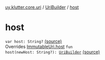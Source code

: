 [uy.klutter.core.uri](../index.md) / [UriBuilder](index.md) / [host](.)


# host
<code>var host: String?</code> [(source)](https://github.com/kohesive/klutter/blob/master/core-jdk6/src/main/kotlin/uy/klutter/core/uri/UriBuilder.kt#L74)<br/>Overrides [ImmutableUri.host](../-immutable-uri/host.md)
<code>fun host(newHost: String?): [UriBuilder](index.md)</code> [(source)](https://github.com/kohesive/klutter/blob/master/core-jdk6/src/main/kotlin/uy/klutter/core/uri/UriBuilder.kt#L173)<br/>

